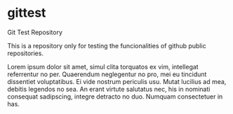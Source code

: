 # gittest
Git Test Repository

This is a repository only for testing the funcionalities of github public repositories.

Lorem ipsum dolor sit amet, simul clita torquatos ex vim, intellegat referrentur no per. Quaerendum neglegentur no pro, mei eu tincidunt dissentiet voluptatibus. Ei vide nostrum periculis usu. Mutat lucilius ad mea, debitis legendos no sea. An erant virtute salutatus nec, his in nominati consequat sadipscing, integre detracto no duo. Numquam consectetuer in has.
